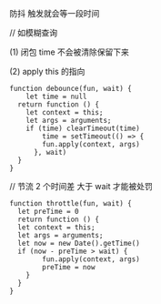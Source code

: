防抖 触发就会等一段时间

// 如模糊查询

(1) 闭包 time 不会被清除保留下来

(2) apply this 的指向

```
function debounce(fun, wait) {
    let time = null
  return function () {
    let context = this;
    let args = arguments;
    if (time) clearTimeout(time)
        time = setTimeout(() => {
        fun.apply(context, args)
      }, wait)
  }
}
```

// 节流 2 个时间差 大于 wait 才能被处罚

```
function throttle(fun, wait) {
  let preTime = 0
  return function () {
  let context = this;
  let args = arguments;
  let now = new Date().getTime()
  if (now - preTime > wait) {
        fun.apply(context, args)
        preTime = now
    }
  }
}
```

